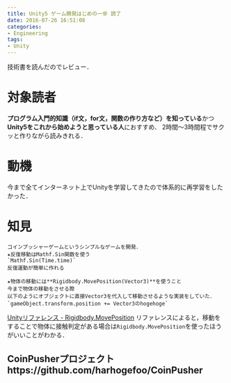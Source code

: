 ```yaml
---
title: Unity5 ゲーム開発はじめの一歩 読了
date: 2016-07-26 16:51:08
categories:
- Engineering
tags:
- Unity
---
```


技術書を読んだのでレビュー．

# 対象読者
**プログラム入門的知識（if文，for文，関数の作り方など）を知っている**かつ
**Unity5をこれから始めようと思っている人**におすすめ．
2時間〜3時間程でサクッと作りながら読みきれる．

# 動機

今まで全てインターネット上でUnityを学習してきたので体系的に再学習をしたかった．

# 知見
```
コインプッシャーゲームというシンプルなゲームを開発．
★反復移動はMathf.Sin関数を使う
`Mathf.Sin(Time.time)`
反復運動が簡単に作れる

★物体の移動には**Rigidbody.MovePosition(Vector3)**を使うこと
今まで物体の移動をさせる際
以下のようにオブジェクトに直接Vector3を代入して移動させるような実装をしていた．
`gameObject.transform.position += Vector3のhogehoge`
```
[Unityリファレンス - Rigidbody.MovePosition](http://docs.unity3d.com/jp/current/ScriptReference/Rigidbody.MovePosition.html)
リファレンスによると，移動をすることで物体に接触判定がある場合は`Rigidbody.MovePosition`を使ったほうがいいことがわかる．

## CoinPusherプロジェクトhttps://github.com/harhogefoo/CoinPusher
